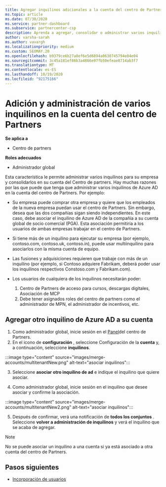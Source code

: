 ```yaml
---
title: Agregar inquilinos adicionales a la cuenta del centro de Partners
ms.topic: article
ms.date: 07/30/2020
ms.service: partner-dashboard
ms.subservice: partnercenter-csp
description: Aprenda a agregar, consolidar o administrar varios inquilinos de Azure AD en su cuenta del centro de Partners. Obtenga información acerca de algunas de las razones por las que podría querer hacerlo.
author: varsha-sarah
ms.author: vavargh
ms.localizationpriority: medium
ms.custom: SEOMAY.20
ms.openlocfilehash: b9379ce6b27a8ef6e5d6894a0630745794e04e04
ms.sourcegitcommit: 3c45a181ef86b3a4866e97fb50efeae8714ab3f7
ms.translationtype: MT
ms.contentlocale: es-ES
ms.lasthandoff: 10/19/2020
ms.locfileid: "92175166"
---
```

# <a name="add-and-manage-multiple-tenants-in-your-partner-center-account"></a>Adición y administración de varios inquilinos en la cuenta del centro de Partners

**Se aplica a**

- Centro de partners

**Roles adecuados**

- Administrador global

Esta característica le permite administrar varios inquilinos para su empresa y consolidarlos en su cuenta del Centro de partners. Hay muchas razones por las que puede que tenga que administrar varios inquilinos de Azure AD en la cuenta del centro de Partners. Por ejemplo:

- Su empresa puede comprar otra empresa y quiere que los empleados de la nueva empresa puedan usar el centro de Partners. Sin embargo, desea que las dos compañías sigan siendo independientes. En este caso, debe asociar el inquilino de Azure AD de la compañía a su cuenta global de socio comercial (PGA). Esta asociación permitiría a los usuarios de ambas empresas trabajar en el centro de Partners.

- Si tiene más de un inquilino para ejecutar su empresa (por ejemplo, contoso.com, contoso.uk, contoso.in), puede usar multiinquilino para asociarlos con la misma cuenta de equipo.

- Las fusiones y adquisiciones requieren que trabaje con más de un inquilino (por ejemplo, si Contoso adquiere Fabrikam, deberá poder usar los inquilinos respectivos Constoso.com y Fabrikam.com).

- Los usuarios de cualquiera de los inquilinos necesitarán poder:
    1.  Centro de Partners de acceso para cursos, descargas digitales, Asociación de MCP
    2.  Debe tener asignados roles del centro de partners como el administrador de MPN, el administrador de incentivos, etc.


## <a name="add-another-azure-ad-tenant-to-your-account"></a>Agregar otro inquilino de Azure AD a su cuenta

1. Como administrador global, inicie sesión en el [Panel](https://partner.microsoft.com/dashboard)del centro de Partners.
1. En el icono de **configuración** , seleccione Configuración de la **cuenta** y, a continuación, seleccione **inquilinos**.
 
:::image type="content" source="images/merge-accounts/multitenantNew.png" alt-text="asociar inquilinos"::: 

3. Seleccione **asociar otro inquilino de ad** e indique el inquilino que quiere asociar.

1. Como administrador global, inicie sesión en el inquilino que desee asociar y confirme la asociación. 

:::image type="content" source="images/merge-accounts/multitenantNew2.png" alt-text="asociar inquilinos"::: 

5. Después de confirmar, verá una notificación de **todos los conjuntos** .  Seleccione **volver a administración de inquilinos** y verá el inquilino que se acaba de agregar. 
 

>[!NOTE]
>No se puede asociar un inquilino a una cuenta si ya está asociado a otra cuenta del centro de Partners.

 
## <a name="next-steps"></a>Pasos siguientes

- [Incorporación de usuarios](create-user-accounts-and-set-permissions.md)
